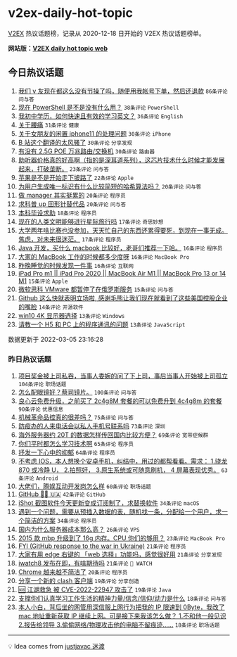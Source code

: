 # v2ex-daily-hot-topic

[V2EX](https://www.v2ex.com/) 热议话题榜，记录从 2020-12-18 日开始的 V2EX 热议话题榜单。

**网站版：[V2EX daily hot topic web](https://boojack.github.io/v2ex-daily-hot-topic-web/)**

## 今日热议话题

<!-- TODAY BEGIN -->

1. [我们 v 友现在都这么没有节操了吗，随便用我帐号下单，然后还退款](https://www.v2ex.com/t/838139) `86条评论` `问与答`
1. [现在 PowerShell 是不是没有什么用？](https://www.v2ex.com/t/838173) `38条评论` `PowerShell`
1. [我初中学历，如何快速且有效的学习英文？](https://www.v2ex.com/t/838146) `36条评论` `English`
1. [关于腰痛](https://www.v2ex.com/t/838137) `31条评论` `健康`
1. [关于女朋友的闲置 iphone11 的处理问题](https://www.v2ex.com/t/838160) `30条评论` `iPhone`
1. [B 站这个翻译的太风骚了](https://www.v2ex.com/t/838270) `30条评论` `分享发现`
1. [有没有 2.5G POE 万兆路由/交换机](https://www.v2ex.com/t/838130) `30条评论` `路由器`
1. [助听器价格真的好高啊（指的是深耳道系列），这芯片技术什么时候才能发展起来，打破垄断。](https://www.v2ex.com/t/838129) `23条评论` `问与答`
1. [苹果是不是开始走下坡路了](https://www.v2ex.com/t/838254) `22条评论` `Apple`
1. [为用户生成唯一标识有什么比较简短的哈希算法吗？](https://www.v2ex.com/t/838233) `20条评论` `问与答`
1. [做 manager 其实挺累的](https://www.v2ex.com/t/838214) `20条评论` `程序员`
1. [求科普 up 回形针替代品](https://www.v2ex.com/t/838223) `20条评论` `问与答`
1. [本科毕设求助](https://www.v2ex.com/t/838227) `18条评论` `程序员`
1. [现在的人类文明能够进行星际旅行吗](https://www.v2ex.com/t/838281) `17条评论` `奇思妙想`
1. [大学两年啥比赛也没参加，天天忙自己的东西还累得要死，到现在一事无成。焦虑，对未来很迷茫。](https://www.v2ex.com/t/838205) `17条评论` `程序员`
1. [Java 开发，买什么 macbook 比较好，老哥们推荐一下哈。](https://www.v2ex.com/t/838265) `16条评论` `程序员`
1. [大家的 MacBook 工作的时候都多少度呀](https://www.v2ex.com/t/838198) `16条评论` `MacBook Pro`
1. [昨晚睡觉的时候发现一件事](https://www.v2ex.com/t/838170) `16条评论` `互联网`
1. [iPad Pro m1 || iPad Pro 2020 || MacBook Air M1 || MacBook Pro 13 or 14 M1](https://www.v2ex.com/t/838267) `15条评论` `Apple`
1. [微软思科 VMware 都暂停了在俄罗斯服务](https://www.v2ex.com/t/838113) `15条评论` `问与答`
1. [Github 这么快就表明立场啦, 感谢毛熊让我们现在就看到了这些美国控股企业的嘴脸](https://www.v2ex.com/t/838222) `14条评论` `开源软件`
1. [win10 4K 显示器选择](https://www.v2ex.com/t/838187) `13条评论` `Windows`
1. [请教一个 H5 和 PC 上的程序通讯的问题](https://www.v2ex.com/t/838119) `13条评论` `JavaScript`

数据更新于 2022-03-05 23:16:28

<!-- TODAY END -->

### 昨日热议话题

<!-- YESTERDAY BEGIN -->

1. [项目奖金被上司私吞，当事人委婉的问了下上司，事后当事人开始被上司孤立](https://www.v2ex.com/t/837842) `104条评论` `职场话题`
1. [怎么配眼镜好？蔡司镜片。](https://www.v2ex.com/t/837856) `100条评论` `问与答`
1. [良心云免费升级，之前买了 2c4g8M 套餐的可以免费升到 4c4g8m 的套餐](https://www.v2ex.com/t/837997) `90条评论` `优惠信息`
1. [机械革命品控真的很差吗？](https://www.v2ex.com/t/837885) `75条评论` `问与答`
1. [防疫办的人来电话会以私人手机号联系吗](https://www.v2ex.com/t/837880) `73条评论` `深圳`
1. [海外服务器约 20T 的数据怎样传回国内比较方便？](https://www.v2ex.com/t/837904) `69条评论` `宽带症候群`
1. [你们平时都怎么学习技术啊](https://www.v2ex.com/t/837894) `65条评论` `程序员`
1. [抒发一下心中的抑郁](https://www.v2ex.com/t/837974) `64条评论` `程序员`
1. [不考虑 IOS，本人想换个安卓手机，纠结中，用过的都帮看看。需求： 1.骁龙 870 或冷静 U， 2.拍照好， 3.原生系统或可随意刷机， 4 屏幕表现优秀。](https://www.v2ex.com/t/837902) `63条评论` `Android`
1. [大佬们，腾娱互动开发岗怎么样](https://www.v2ex.com/t/837855) `60条评论` `职场话题`
1. [GitHub 💙💛 🇺🇦](https://www.v2ex.com/t/838092) `42条评论` `GitHub`
1. [iShot 截图软件今天更新变成订阅制了，求替换软件](https://www.v2ex.com/t/838018) `34条评论` `macOS`
1. [遇到一个问题，需要从预插入数据的表，随机找一条，分配给一个用户，求一个简洁的方案](https://www.v2ex.com/t/837977) `34条评论` `程序员`
1. [国内为什么服务器成本那么高？](https://www.v2ex.com/t/837890) `26条评论` `VPS`
1. [2015 款 mbp 升级到了 16g 内存。CPU 你们的够用？](https://www.v2ex.com/t/837976) `23条评论` `MacBook Pro`
1. [FYI (GitHub response to the war in Ukraine)](https://www.v2ex.com/t/837884) `21条评论` `程序员`
1. [大家有用 edge 右键的 「web 选择」功能吗，感觉很好用](https://www.v2ex.com/t/837857) `21条评论` `分享发现`
1. [iwatch8 发布在即，有啥期待吗](https://www.v2ex.com/t/837841) `21条评论` ` WATCH`
1. [Chrome 越来越不简洁了](https://www.v2ex.com/t/838079) `20条评论` `程序员`
1. [分享一个新的 clash 客户端](https://www.v2ex.com/t/838078) `19条评论` `分享创造`
1. [🆘 江湖救急 被 CVE-2022-22947 攻击了](https://www.v2ex.com/t/838031) `19条评论` `Java`
1. [支撑你们认真学习工作生活的精神力量/信念/信仰/动力是什么](https://www.v2ex.com/t/838024) `18条评论` `问与答`
1. [本人小白，背后坐的网管用深信服上网行为把我的 IP 限速到 0Byte，我改了 mac 地址重新获取 IP 继续上网。可是接下来我该怎么做？ 1.不和他一般见识 2.报告给领导 3.偷偷网络/物理攻击他的电脑不留痕迹……](https://www.v2ex.com/t/837860) `18条评论` `职场话题`

<!-- YESTERDAY END -->

---

💡 Idea comes from [justjavac 迷渡](https://github.com/justjavac/)
